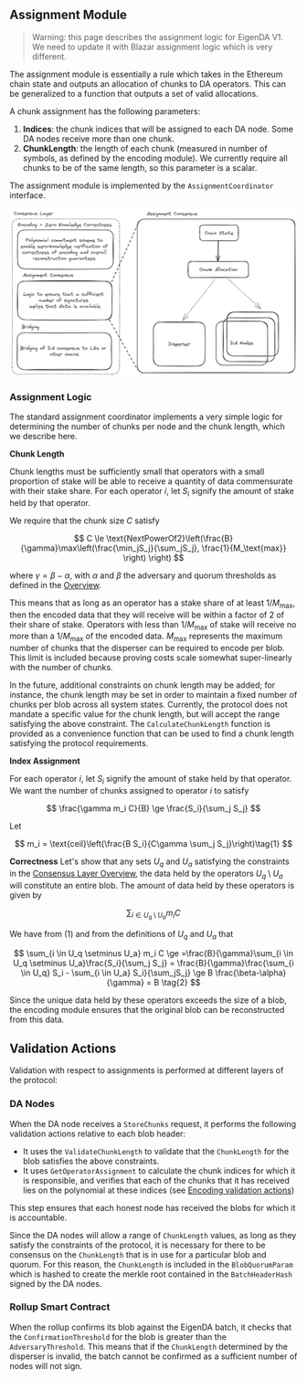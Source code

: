 ## Assignment Module

> Warning: this page describes the assignment logic for EigenDA V1. We need to update it with Blazar assignment logic which is very different.

The assignment module is essentially a rule which takes in the Ethereum chain state and outputs an allocation of chunks to DA operators. This can be generalized to a function that outputs a set of valid allocations.

A chunk assignment has the following parameters: 
1) **Indices**: the chunk indices that will be assigned to each DA node. Some DA nodes receive more than one chunk.
2) **ChunkLength**: the length of each chunk (measured in number of symbols, as defined by the encoding module). We currently require all chunks to be of the same length, so this parameter is a scalar. 

The assignment module is implemented by the `AssignmentCoordinator` interface. 

![image](../../assets/assignment-module.png)

### Assignment Logic

The standard assignment coordinator implements a very simple logic for determining the number of chunks per node and the chunk length, which we describe here.

**Chunk Length**

Chunk lengths must be sufficiently small that operators with a small proportion of stake will be able to receive a quantity of data commensurate with their stake share. For each operator $i$, let $S_i$ signify the amount of stake held by that operator. 

We require that the chunk size $C$ satisfy

$$
C \le \text{NextPowerOf2}\left(\frac{B}{\gamma}\max\left(\frac{\min_jS_j}{\sum_jS_j}, \frac{1}{M_\text{max}} \right) \right)
$$


where $\gamma = \beta-\alpha$, with $\alpha$ and $\beta$ the adversary and quorum thresholds as defined in the [Overview](../overview.md).

This means that as long as an operator has a stake share of at least $1/M_\text{max}$, then the encoded data that they will receive will be within a factor of 2 of their share of stake. Operators with less than $1/M_\text{max}$ of stake will receive no more than a $1/M_\text{max}$ of the encoded data. $M_\text{max}$ represents the maximum number of chunks that the disperser can be required to encode per blob. This limit is included because proving costs scale somewhat super-linearly with the number of chunks. 

In the future, additional constraints on chunk length may be added; for instance, the chunk length may be set in order to maintain a fixed number of chunks per blob across all system states. Currently, the protocol does not mandate a specific value for the chunk length, but will accept the range satisfying the above constraint. The `CalculateChunkLength` function is provided as a convenience function that can be used to find a chunk length satisfying the protocol requirements. 

**Index Assignment**

For each operator $i$, let $S_i$ signify the amount of stake held by that operator. We want the number of chunks assigned to operator $i$ to satisfy

$$
\frac{\gamma m_i C}{B} \ge \frac{S_i}{\sum_j S_j}
$$

Let

$$
m_i = \text{ceil}\left(\frac{B S_i}{C\gamma \sum_j S_j}\right)\tag{1}
$$

**Correctness**
Let's show that any sets $U_q$ and $U_a$ satisfying the constraints in the [Consensus Layer Overview](../overview.md#consensus-layer), the data held by the operators $U_q \setminus U_a$ will constitute an entire blob. The amount of data held by these operators is given by

$$
\sum_{i \in U_q \setminus U_a} m_i C
$$

We have from (1) and from the definitions of $U_q$ and $U_a$ that

$$
\sum_{i \in U_q \setminus U_a} m_i C \ge  =\frac{B}{\gamma}\sum_{i \in U_q \setminus U_a}\frac{S_i}{\sum_j S_j} = \frac{B}{\gamma}\frac{\sum_{i \in U_q} S_i - \sum_{i \in U_a} S_i}{\sum_jS_j} \ge B \frac{\beta-\alpha}{\gamma} = B  \tag{2}
$$

Since the unique data held by these operators exceeds the size of a blob, the encoding module ensures that the original blob can be reconstructed from this data. 


## Validation Actions

Validation with respect to assignments is performed at different layers of the protocol:

### DA Nodes

When the DA node receives a `StoreChunks` request, it performs the following validation actions relative to each blob header:
- It uses the `ValidateChunkLength` to validate that the `ChunkLength` for the blob satisfies the above constraints. 
- It uses `GetOperatorAssignment` to calculate the chunk indices for which it is responsible, and verifies that each of the chunks that it has received lies on the polynomial at these indices (see [Encoding validation actions](./encoding.md#validation-actions))

This step ensures that each honest node has received the blobs for which it is accountable.

Since the DA nodes will allow a range of `ChunkLength` values, as long as they satisfy the constraints of the protocol, it is necessary for there to be consensus on the `ChunkLength` that is in use for a particular blob and quorum. For this reason, the `ChunkLength` is included in the `BlobQuorumParam` which is hashed to create the merkle root contained in the `BatchHeaderHash` signed by the DA nodes. 

### Rollup Smart Contract

When the rollup confirms its blob against the EigenDA batch, it checks that the `ConfirmationThreshold` for the blob is greater than the `AdversaryThreshold`. This means that if the `ChunkLength` determined by the disperser is invalid, the batch cannot be confirmed as a sufficient number of nodes will not sign.
